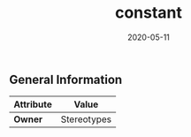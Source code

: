 ﻿---
title: constant
toc: false
type: specs
date: "2020-05-11"
draft: false
specification: VEC
version: 1.2.0
documentType: "Recommendation"
elementType: Class
classes:
  - constant
menu_name: vec-1.2.0
---


## General Information

| Attribute               | Value |
|-------------------------|-------|
| **Owner**               | Stereotypes |
